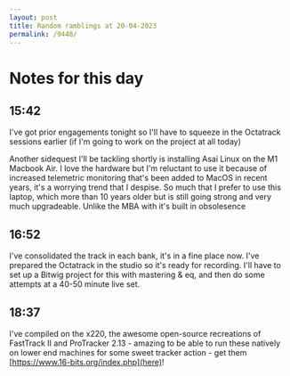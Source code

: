 ```yaml
---
layout: post
title: Random ramblings at 20-04-2023
permalink: /9448/
---
```

# Notes for this day

## 15:42

I've got prior engagements tonight so I'll have to squeeze in the Octatrack
sessions earlier (if I'm going to work on the project at all today)

Another sidequest I'll be tackling shortly is installing Asai Linux on the M1
Macbook Air. I love the hardware but I'm reluctant to use it because of
increased telemetric monitoring that's been added to MacOS in recent years, it's
a worrying trend that I despise. So much that I prefer to use this laptop, which  more than 10 years older but is still going strong and very much upgradeable. Unlike the MBA with it's built in obsolesence

## 16:52

I've consolidated the track in each bank, it's in a fine place now. I've
prepared the Octatrack in the studio so it's ready for recording. I'll have to
set up a Bitwig project for this with mastering & eq, and then do some attempts
at a 40-50 minute live set.

## 18:37

I've compiled on the x220, the awesome open-source recreations of FastTrack II and
ProTracker 2.13 - amazing to be able to run these natively on lower end machines
for some sweet tracker action - get them [https://www.16-bits.org/index.php](here)! 
